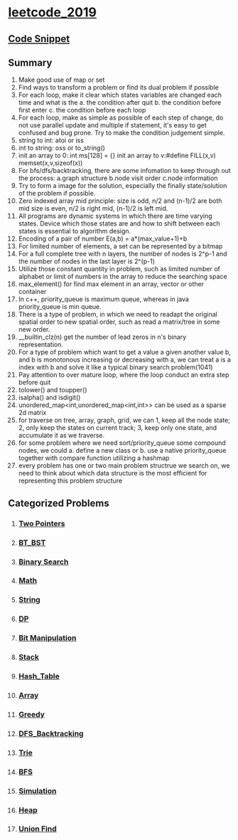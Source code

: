 # [leetcode_2019](https://impanyu.github.io/leetcode_2019)

## [Code Snippet](https://impanyu.github.io/algorithm_snippet)

## Summary
1. Make good use of map or set
2. Find ways to transform a problem or find its dual problem if possible
3. For each loop, make it clear which states variables are changed each time and what is the 
   a. the condition after quit
   b. the condition before first enter
   c. the condition before each loop
4. For each loop, make as simple as possible of each step of change, do not use parallel update and multiple if statement, it's easy to get confused and bug prone. Try to make the condition judgement simple.
5. string to int: atoi or iss
6. int to string: oss or to_string()
7. init an array to 0: int ms[128] = {}
   init an array to v:#define FILL(x,v) memset(x,v,sizeof(x))
8. For bfs/dfs/backtracking, there are some infomation to keep through out the process:
    a.graph structure
    b.node visit order
    c.node information
9. Try to form a image for the solution, especially the finally state/solution of the problem if possible.
10. Zero indexed array mid principle: size is odd, n/2 and (n-1)/2 are both mid
                                      size is even, n/2 is right mid, (n-1)/2 is left mid.
11. All programs are dynamic systems in which there are time varying states. Device which those states are and how to shift between each states is essential to algorithm design.
12. Encoding of a pair of number E(a,b) = a*(max_value+1)+b
13. For limited number of elements, a set can be represented by a bitmap
14. For a full complete tree with n layers, the number of nodes is 2^p-1 and the number of nodes in the last layer is 2^(p-1)
15. Utilize those constant quantity in problem, such as limited number of alphabet or limit of numbers in the array to reduce the searching space
16. max_element() for find max element in an array, vector or other container
17. In c++, priority_queue is maximum queue, whereas in java priority_queue is min queue. 
18. There is a type of problem, in which we need to readapt the original spatial order to new spatial order, such as read a matrix/tree in some new order.  
19. __builtin_clz(n) get the number of lead zeros in n's binary representation.
20. For a type of problem which want to get a value a given another value b, and b is monotonous increasing or decreasing with a, we can treat a is a index with b and solve it like a typical binary search problem(1041)
21. Pay attention to over mature loop, where the loop conduct an extra step before quit 
22. tolower() and toupper()
23. isalpha() and isdigit()
24. unordered_map<int,unordered_map<int,int>> can be used as a sparse 2d matrix
25. for traverse on tree, array, graph, grid, we can 1, keep all the node state; 2, only keep the states on current track; 3, keep only one state, and accumulate it as we traverse.
26. for some problem where we need sort/priority_queue some compound nodes, we could a. define a new class or b. use a native priority_queue together with compare function utilizing a hashmap 
27. every problem has one or two main problem structrue we search on, we need to think about which data structure is the most efficient for representing this problem structure 



## Categorized Problems
1. ### [Two Pointers](two_pointers.md)
2. ### [BT_BST](bt_bst.md)
3. ### [Binary Search](binary_search.md)
4. ### [Math](math.md)
5. ### [String](string.md)
6. ### [DP](dp.md)
7. ### [Bit Manipulation](bit_manipulation.md)
8. ### [Stack](stack.md)
9. ### [Hash_Table](hash_table.md)
10. ### [Array](array.md)
11. ### [Greedy](greedy.md)
12. ### [DFS_Backtracking](dfs_backtracking.md)
13. ### [Trie](trie.md)
14. ### [BFS](bfs.md)
15. ### [Simulation](simulation.md)
16. ### [Heap](priority_queue.md)
17. ### [Union Find](union_find.md)
